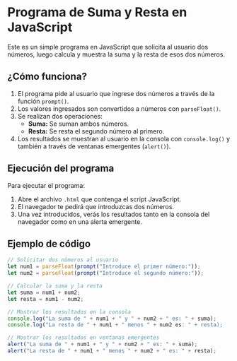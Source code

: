 # Programa de Suma y Resta en JavaScript

Este es un simple programa en JavaScript que solicita al usuario dos números, luego calcula y muestra la suma y la resta de esos dos números.

## ¿Cómo funciona?

1. El programa pide al usuario que ingrese dos números a través de la función `prompt()`.
2. Los valores ingresados son convertidos a números con `parseFloat()`.
3. Se realizan dos operaciones:
   - **Suma:** Se suman ambos números.
   - **Resta:** Se resta el segundo número al primero.
4. Los resultados se muestran al usuario en la consola con `console.log()` y también a través de ventanas emergentes (`alert()`).

## Ejecución del programa

Para ejecutar el programa:

1. Abre el archivo `.html` que contenga el script JavaScript.
2. El navegador te pedirá que introduzcas dos números.
3. Una vez introducidos, verás los resultados tanto en la consola del navegador como en una alerta emergente.

## Ejemplo de código

```javascript
// Solicitar dos números al usuario
let num1 = parseFloat(prompt("Introduce el primer número:"));
let num2 = parseFloat(prompt("Introduce el segundo número:"));

// Calcular la suma y la resta
let suma = num1 + num2;
let resta = num1 - num2;

// Mostrar los resultados en la consola
console.log("La suma de " + num1 + " y " + num2 + " es: " + suma);
console.log("La resta de " + num1 + " menos " + num2 es: " + resta);

// Mostrar los resultados en ventanas emergentes
alert("La suma de " + num1 + " y " + num2 + " es: " + suma);
alert("La resta de " + num1 + " menos " + num2 + " es: " + resta);
